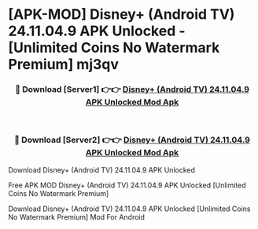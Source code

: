# [APK-MOD] Disney+ (Android TV) 24.11.04.9 APK Unlocked - [Unlimited Coins No Watermark Premium] mj3qv



<div align="center">
<h3>🔴 Download [Server1] 👉👉 <a href="https://momento.my/?title=Disney+_(Android_TV)_24.11.04.9_APK_Unlocked">Disney+ (Android TV) 24.11.04.9 APK Unlocked Mod Apk</a></h3><br>

<h3>🔴 Download [Server2] 👉👉 <a href="https://momento.my/?title=Disney+_(Android_TV)_24.11.04.9_APK_Unlocked">Disney+ (Android TV) 24.11.04.9 APK Unlocked Mod Apk</a></h3>
</div>



Download Disney+ (Android TV) 24.11.04.9 APK Unlocked 

Free APK MOD Disney+ (Android TV) 24.11.04.9 APK Unlocked [Unlimited Coins No Watermark Premium]

Download Disney+ (Android TV) 24.11.04.9 APK Unlocked [Unlimited Coins No Watermark Premium] Mod For Android
